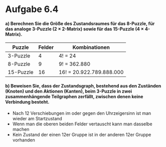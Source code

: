 # Aufgabe 6.4

#### a) Berechnen Sie die Größe des Zustandsraumes für das 8-Puzzle, für das analoge 3-Puzzle (2 × 2-Matrix) sowie für das 15-Puzzle (4 × 4-Matrix).
| Puzzle | Felder | Kombinationen |
|---|---|---|
|3-Puzzle| 4 | 4! = 24|
|8-Puzzle| 9 | 9! = 362.880|
|15-Puzzle| 16 | 16! = 20.922.789.888.000|

#### b) Beweisen Sie, dass der Zustandsgraph, bestehend aus den Zuständen (Knoten) und den Aktionen (Kanten), beim 3-Puzzle in zwei zusammenhängende Teilgraphen zerfällt, zwischen denen keine Verbindung besteht.
- Nach 12 Verschiebungen im oder gegen den Uhrzeigersinn ist man wieder am Startzustand
- Wenn man die oberen beiden Felder vertauscht kann man dasselbe machen
- Kein Zustand der einen 12er Gruppe ist in der anderen 12er Gruppe vorhanden 